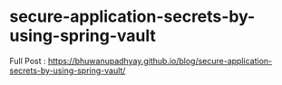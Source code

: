 # secure-application-secrets-by-using-spring-vault
Full Post : https://bhuwanupadhyay.github.io/blog/secure-application-secrets-by-using-spring-vault/
